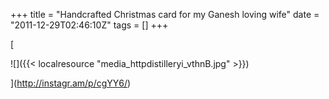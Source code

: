 +++
title = "Handcrafted Christmas card for my Ganesh loving wife"
date = "2011-12-29T02:46:10Z"
tags = []
+++

[

![]({{< localresource "media_httpdistilleryi_vthnB.jpg" >}})

](http://instagr.am/p/cgYY6/)

